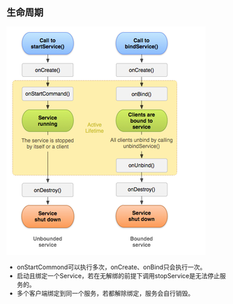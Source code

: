 ## 生命周期

![](../img/service.png)

- onStartCommond可以执行多次，onCreate、onBind只会执行一次。
- 启动且绑定一个Service，若在无解绑的前提下调用stopService是无法停止服务的。
- 多个客户端绑定到同一个服务，若都解除绑定，服务会自行销毁。
